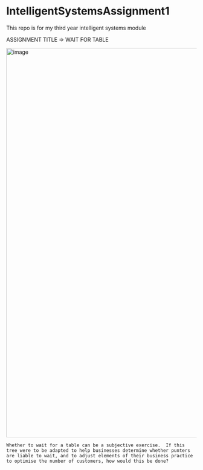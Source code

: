 # IntelligentSystemsAssignment1
This repo is for my third year intelligent systems module 

ASSIGNMENT TITLE => WAIT FOR TABLE

<img width="2064" height="1031" alt="image" src="https://github.com/user-attachments/assets/b37b11fc-7f10-475f-adf0-9a6f63d072e8" />

    Whether to wait for a table can be a subjective exercise.  If this tree were to be adapted to help businesses determine whether punters are liable to wait, and to adjust elements of their business practice to optimise the number of customers, how would this be done?
